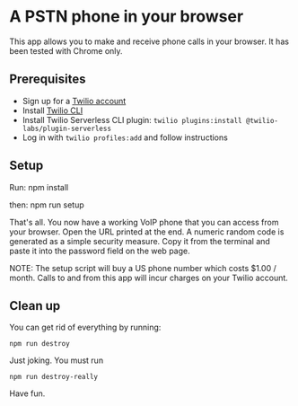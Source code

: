 # A PSTN phone in your browser

This app allows you to make and receive phone calls in your browser. It has been tested with Chrome only.

## Prerequisites

* Sign up for a [Twilio account](https://twilio.com/)
* Install [Twilio CLI](https://www.twilio.com/docs/twilio-cli/quickstart)
* Install Twilio Serverless CLI plugin: `twilio plugins:install @twilio-labs/plugin-serverless`
* Log in with `twilio profiles:add` and follow instructions

## Setup

Run:
    npm install

then:
    npm run setup

That's all. You now have a working VoIP phone that you can access from your browser. Open the URL printed at the end. A numeric random code is generated as a simple security measure. Copy it from the terminal and paste it into the password field on the web page.

NOTE: The setup script will buy a US phone number which costs $1.00 / month. Calls to and from this app will incur charges on your Twilio account.

## Clean up

You can get rid of everything by running:

    npm run destroy

Just joking. You must run

    npm run destroy-really

Have fun.
